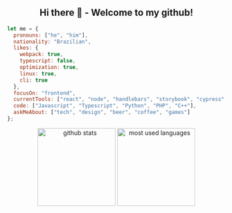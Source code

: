 <h2 align="center">Hi there 👋 -  Welcome to my github!</h2>

```javascript
let me = {
  pronouns: ["he", "him"],
  nationality: "Brazilian",
  likes: {
    webpack: true,
    typescript: false,
    optimization: true,
    linux: true,
    cli: true
  },
  focusOn: "frontend",
  currentTools: ["react", "node", "handlebars", "storybook", "cypress", "flask"],
  code: ["Javascript", "Typescript", "Python", "PHP", "C++"],
  askMeAbout: ["tech", "design", "beer", "coffee", "games"]
};
```

<div align="center">
  <picture>
    <source media="(prefers-color-scheme: dark)" height="180rem" srcset="https://github-readme-stats.vercel.app/api?username=ramon-ferreira&show_icons=true&locale=en&theme=dracula">
    <source media="(prefers-color-scheme: light)" height="180rem" srcset="https://github-readme-stats.vercel.app/api?username=ramon-ferreira&show_icons=true&locale=en">
    <img alt="github stats">
  </picture>
  
   <picture>
    <source media="(prefers-color-scheme: dark)" height="180rem" srcset="https://github-readme-stats.anuraghazra1.vercel.app/api/top-langs/?username=ramon-ferreira&locale=en&theme=dracula">
    <source media="(prefers-color-scheme: light)" height="180rem" srcset="https://github-readme-stats.anuraghazra1.vercel.app/api/top-langs/?username=ramon-ferreira">
    <img alt="most used languages">
  </picture>
</div>
